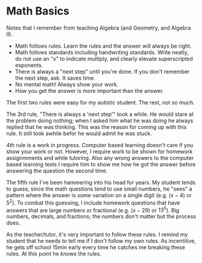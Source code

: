 # Math Basics

Notes that I remember from teaching Algebra (and Geometry, and Algebra II).

* Math follows rules.  Learn the rules and the answer will always be right.
* Math follows standards including handwriting standards.  Write neatly, do not use an "x" to indicate multiply, and clearly elevate superscripted exponents.
* There is always a "next step" until you're done.  If you don't remember the next step, ask.  It saves time.
* No mental math!  Always show your work.
* How you get the answer is more important than the answer.

The first two rules were easy for my autistic student.  The rest, not so much.

The 3rd rule, "There is always a 'next step'" took a while.  He would stare at the problem doing nothing; when I asked him what he was doing he always replied that he was thinking.  This was the reason for coming up with this rule.  It still took awhile befor he would admit he was stuck.

4th rule is a work in progress.  Computer based learning doesn't care if you show your work or not.  However, I require work to be shown for homework assignmments and while tutoring.  Also any wrong answers to the computer based learning tests I require him to show me how he got the answer before answering the question the second time.

The fifth rule I've been hammering into his head for years.  My student tends to guess; since the math questions tend to use small numbers, he "sees" a pattern where the answer is some variation on a single digit (e.g. $(x-4)$ or $5^2$).  To combat this guessing, I include homework questions that have answers that are large numbers or fractional (e.g. $(x-29)$ or $`13^{5}`$).  Big numbers, decimals, and fractions; the numbers don't matter but the process does.

As the teacher/tutor, it's very important to follow these rules.  I remind my student that he needs to tell me if I don't follow my own rules.  As incentitive, he gets off school 15min early every time he catches me breaking these rules.  At this point he *knows* the rules.
